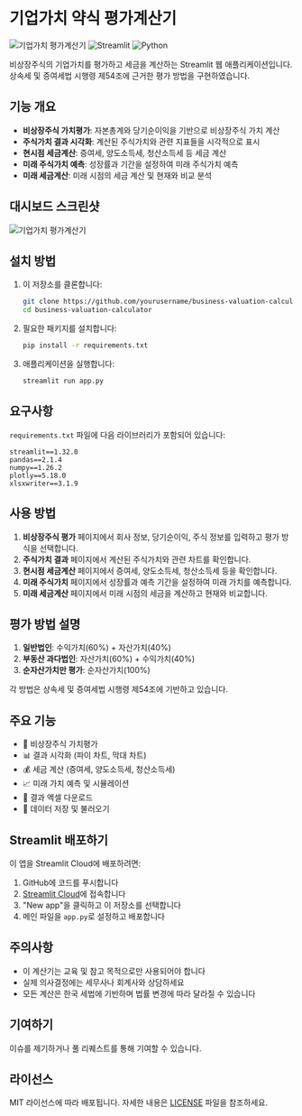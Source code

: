 # 기업가치 약식 평가계산기

![기업가치 평가계산기](https://img.shields.io/badge/기업가치-평가계산기-blue)
![Streamlit](https://img.shields.io/badge/Streamlit-FF4B4B?style=flat&logo=Streamlit&logoColor=white)
![Python](https://img.shields.io/badge/Python-3776AB?style=flat&logo=Python&logoColor=white)

비상장주식의 기업가치를 평가하고 세금을 계산하는 Streamlit 웹 애플리케이션입니다. 상속세 및 증여세법 시행령 제54조에 근거한 평가 방법을 구현하였습니다.

## 기능 개요

- **비상장주식 가치평가**: 자본총계와 당기순이익을 기반으로 비상장주식 가치 계산
- **주식가치 결과 시각화**: 계산된 주식가치와 관련 지표들을 시각적으로 표시
- **현시점 세금계산**: 증여세, 양도소득세, 청산소득세 등 세금 계산
- **미래 주식가치 예측**: 성장률과 기간을 설정하여 미래 주식가치 예측
- **미래 세금계산**: 미래 시점의 세금 계산 및 현재와 비교 분석

## 대시보드 스크린샷

![기업가치 평가계산기](https://example.com/screenshot.jpg)

## 설치 방법

1. 이 저장소를 클론합니다:
   ```bash
   git clone https://github.com/yourusername/business-valuation-calculator.git
   cd business-valuation-calculator
   ```

2. 필요한 패키지를 설치합니다:
   ```bash
   pip install -r requirements.txt
   ```

3. 애플리케이션을 실행합니다:
   ```bash
   streamlit run app.py
   ```

## 요구사항

`requirements.txt` 파일에 다음 라이브러리가 포함되어 있습니다:
```
streamlit==1.32.0
pandas==2.1.4
numpy==1.26.2
plotly==5.18.0
xlsxwriter==3.1.9
```

## 사용 방법

1. **비상장주식 평가** 페이지에서 회사 정보, 당기순이익, 주식 정보를 입력하고 평가 방식을 선택합니다.
2. **주식가치 결과** 페이지에서 계산된 주식가치와 관련 차트를 확인합니다.
3. **현시점 세금계산** 페이지에서 증여세, 양도소득세, 청산소득세 등을 확인합니다.
4. **미래 주식가치** 페이지에서 성장률과 예측 기간을 설정하여 미래 가치를 예측합니다.
5. **미래 세금계산** 페이지에서 미래 시점의 세금을 계산하고 현재와 비교합니다.

## 평가 방법 설명

1. **일반법인**: 수익가치(60%) + 자산가치(40%)
2. **부동산 과다법인**: 자산가치(60%) + 수익가치(40%)
3. **순자산가치만 평가**: 순자산가치(100%)

각 방법은 상속세 및 증여세법 시행령 제54조에 기반하고 있습니다.

## 주요 기능

- 💼 비상장주식 가치평가
- 📊 결과 시각화 (파이 차트, 막대 차트)
- 💰 세금 계산 (증여세, 양도소득세, 청산소득세)
- 📈 미래 가치 예측 및 시뮬레이션
- 📑 결과 엑셀 다운로드
- 💾 데이터 저장 및 불러오기

## Streamlit 배포하기

이 앱을 Streamlit Cloud에 배포하려면:

1. GitHub에 코드를 푸시합니다
2. [Streamlit Cloud](https://streamlit.io/cloud)에 접속합니다
3. "New app"을 클릭하고 이 저장소를 선택합니다
4. 메인 파일을 `app.py`로 설정하고 배포합니다

## 주의사항

- 이 계산기는 교육 및 참고 목적으로만 사용되어야 합니다
- 실제 의사결정에는 세무사나 회계사와 상담하세요
- 모든 계산은 한국 세법에 기반하며 법률 변경에 따라 달라질 수 있습니다

## 기여하기

이슈를 제기하거나 풀 리퀘스트를 통해 기여할 수 있습니다.

## 라이선스

MIT 라이선스에 따라 배포됩니다. 자세한 내용은 [LICENSE](LICENSE) 파일을 참조하세요.
